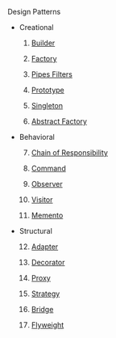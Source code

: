 Design Patterns

- Creational
    
    1. [Builder](https://github.com/shubham-v/object-oriented-design-patterns/tree/main/src/main/java/builder)
    
    2. [Factory](https://github.com/shubham-v/object-oriented-design-patterns/tree/main/src/main/java/factory)
    
    3. [Pipes Filters](https://github.com/shubham-v/object-oriented-design-patterns/tree/main/src/main/java/pipesfilters)
    
    4. [Prototype](https://github.com/shubham-v/object-oriented-design-patterns/tree/main/src/main/java/prototype)
    
    5. [Singleton](https://github.com/shubham-v/object-oriented-design-patterns/tree/main/src/main/java/singleton)
    
    6. [Abstract Factory](https://github.com/shubham-v/object-oriented-design-patterns/tree/main/src/main/java/abstractfactory)
    
- Behavioral
    
    7.  [Chain of Responsibility](https://github.com/shubham-v/object-oriented-design-patterns/tree/main/src/main/java/chainofresponsibility)
    
    8.  [Command](https://github.com/shubham-v/object-oriented-design-patterns/tree/main/src/main/java/command)
    
    9.  [Observer](https://github.com/shubham-v/object-oriented-design-patterns/tree/main/src/main/java/observer)
    
    10. [Visitor](https://github.com/shubham-v/object-oriented-design-patterns/tree/main/src/main/java/visitor)
    
    11. [Memento](https://github.com/shubham-v/object-oriented-design-patterns/tree/main/src/main/java/memento)
    
- Structural  
    
    12. [Adapter](https://github.com/shubham-v/object-oriented-design-patterns/tree/main/src/main/java/adapter)
    
    13. [Decorator](https://github.com/shubham-v/object-oriented-design-patterns/blob/main/src/main/java/decorator/Decorator.java)
    
    14. [Proxy](https://github.com/shubham-v/object-oriented-design-patterns/tree/main/src/main/java/proxy)
    
    15. [Strategy](https://github.com/shubham-v/object-oriented-design-patterns/tree/main/src/main/java/strategy)

    16. [Bridge](https://github.com/shubham-v/object-oriented-design-patterns/tree/main/src/main/java/bridge)

    17. [Flyweight](https://github.com/shubham-v/object-oriented-design-patterns/tree/main/src/main/java/flyweight)
